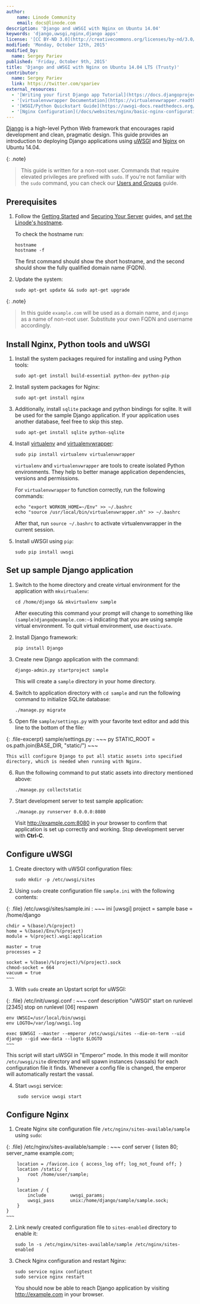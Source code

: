 ```yaml
---
author:
    name: Linode Community
    email: docs@linode.com
description: 'Django and uWSGI with Nginx on Ubuntu 14.04'
keywords: 'django,uwsgi,nginx,django apps'
license: '[CC BY-ND 3.0](http://creativecommons.org/licenses/by-nd/3.0/us/)'
modified: 'Monday, October 12th, 2015'
modified_by:
  name: Sergey Pariev
published: 'Friday, October 9th, 2015'
title: 'Django and uWSGI with Nginx on Ubuntu 14.04 LTS (Trusty)'
contributor:
  name: Sergey Pariev
  link: https://twitter.com/spariev
external_resources:
  - '[Writing your first Django app Tutorial](https://docs.djangoproject.com/en/dev/intro/tutorial01/#intro-tutorial01)'
  - '[virtualenvwrapper Documentation](https://virtualenvwrapper.readthedocs.org/en/latest/)'
  - '[WSGI/Python Quickstart Guide](https://uwsgi-docs.readthedocs.org/en/latest/WSGIquickstart.html)'
  - '[Nginx Configuration](/docs/websites/nginx/basic-nginx-configuration)'
---
```


[Django](https://www.djangoproject.com/) is a high-level Python Web framework that encourages rapid development and clean, pragmatic design. This guide provides an introduction to deploying Django applications using [uWSGI](https://uwsgi-docs.readthedocs.org/) and [Nginx](https://www.nginx.com/) on Ubuntu 14.04.

{: .note}
>
>This guide is written for a non-root user. Commands that require elevated privileges are prefixed with `sudo`. If you're not familiar with the `sudo` command, you can check our [Users and Groups](/docs/tools-reference/linux-users-and-groups) guide.


## Prerequisites

1.  Follow the [Getting Started](/docs/getting-started) and [Securing Your Server](/docs/security/securing-your-server) guides, and [set the Linode's hostname](/docs/getting-started#setting-the-hostname).

    To check the hostname run:

        hostname
        hostname -f

    The first command should show the short hostname, and the second should show the fully qualified domain name (FQDN).

2.  Update the system:

        sudo apt-get update && sudo apt-get upgrade

{: .note}
>
>In this guide `example.com` will be used as a domain name, and `django` as a name of non-root user. Substitute your own FQDN and username accordingly.


## Install Nginx, Python tools and uWSGI

1.  Install the system packages required for installing and using Python tools:

        sudo apt-get install build-essential python-dev python-pip

2.  Install system packages for Nginx:

        sudo apt-get install nginx

3.  Additionally, install `sqlite` package and python bindings for sqlite. It will be used for the sample Django application. If your application uses another database, feel free to skip this step.

	    sudo apt-get install sqlite python-sqlite

4.  Install [virtualenv](https://virtualenv.pypa.io/en/latest/) and [virtualenvwrapper](http://virtualenvwrapper.readthedocs.org/en/latest/):

        sudo pip install virtualenv virtualenvwrapper

	`virtualenv` and `virtualenvwrapper` are tools to create isolated Python environments. They help to better manage application dependencies, versions and permissions.

	For `virtualenvwrapper` to function correctly, run the following commands:

		echo "export WORKON_HOME=~/Env" >> ~/.bashrc
		echo "source /usr/local/bin/virtualenvwrapper.sh" >> ~/.bashrc

	After that, run `source ~/.bashrc` to activate virtualenvwrapper in the current session.

5.  Install uWSGI using `pip`:

		sudo pip install uwsgi

## Set up sample Django application

1.  Switch to the home directory and create virtual environment for the application with `mkvirtualenv`:

		cd /home/django && mkvirtualenv sample

	After executing this command your prompt will change to something like `(sample)django@example.com:~$` indicating that you are using sample virtual environment. To quit virtual environment, use `deactivate`.

2.  Install Django framework:

        pip install Django

3.  Create new Django application with the command:

        django-admin.py startproject sample

    This will create a `sample` directory in your home directory.

4.  Switch to application directory with `cd sample` and run the following command to initialize SQLite database:

		./manage.py migrate

5.  Open file `sample/settings.py` with your favorite text editor and add this line to the bottom of the file:

{: .file-excerpt}
sample/settings.py
:   ~~~ py
    STATIC_ROOT = os.path.join(BASE_DIR, "static/")
    ~~~

	This will configure Django to put all static assets into specified directory, which is needed when running with Nginx.

6.  Run the following command to put static assets into directory mentioned above:

		./manage.py collectstatic

7.  Start development server to test sample application:

		./manage.py runserver 0.0.0.0:8080

	Visit http://example.com:8080 in your browser to confirm that application is set up correctly and working. Stop development server with **Ctrl-C**.

## Configure uWSGI

1.  Create directory with uWSGI configuration files:

		sudo mkdir -p /etc/uwsgi/sites

2.  Using `sudo` create configuration file `sample.ini` with the following contents:

{: .file}
/etc/uwsgi/sites/sample.ini
:   ~~~ ini
	[uwsgi]
	project = sample
	base = /home/django

	chdir = %(base)/%(project)
	home = %(base)/Env/%(project)
	module = %(project).wsgi:application

	master = true
	processes = 2

	socket = %(base)/%(project)/%(project).sock
	chmod-socket = 664
	vacuum = true
    ~~~

3.  With `sudo` create an Upstart script for uWSGI:

{: .file}
/etc/init/uwsgi.conf
:   ~~~ conf
	description "uWSGI"
	start on runlevel [2345]
	stop on runlevel [06]
	respawn

	env UWSGI=/usr/local/bin/uwsgi
	env LOGTO=/var/log/uwsgi.log

	exec $UWSGI --master --emperor /etc/uwsgi/sites --die-on-term --uid django --gid www-data --logto $LOGTO
    ~~~

This script will start uWSGI in "Emperor" mode.  In this mode it will monitor `/etc/uwsgi/site` directory and will spawn instances (vassals) for each configuration file it finds. Whenever a config file is changed, the emperor will automatically restart the vassal.

4. Start `uwsgi` service:

		sudo service uwsgi start

## Configure Nginx

1.  Create Nginx site configuration file `/etc/nginx/sites-available/sample` using `sudo`:

{: .file}
/etc/nginx/sites-available/sample
:   ~~~ conf
	server {
		listen 80;
		server_name example.com;

	    location = /favicon.ico { access_log off; log_not_found off; }
		location /static/ {
			root /home/user/sample;
		}

        location / {
			include         uwsgi_params;
			uwsgi_pass      unix:/home/django/sample/sample.sock;
		}
	}
	~~~

2.  Link newly created configuration file to `sites-enabled` directory to enable it:

		sudo ln -s /etc/nginx/sites-available/sample /etc/nginx/sites-enabled

3.  Check Nginx configuration and restart Nginx:

		sudo service nginx configtest
		sudo service nginx restart

	You should now be able to reach Django application by visiting http://example.com in your browser.

